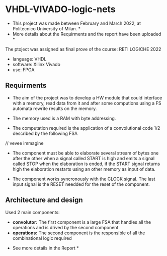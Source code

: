 # VHDL-VIVADO-logic-nets
* This project was made between February and March 2022, at Politecnico University of Milan. *
* More details about the Requirments and the report have been uploaded *

The ptoject was assigned as final prove of the course: RETI LOGICHE 2022
- language: VHDL
- software: Xilinx Vivado
- use: FPGA

## Requirments

- The aim of the project was to develop a HW module that could interface with a memory, read data from it and after some computions using a FS automata 
rewrite results on the memory.

- The memory used is a RAM with byte addressing.
 - The computation required is the application of a convolutional code 1/2 described by the   following FSA

// vevee immagine

- The component must be able to elaborate several stream of bytes one after the other when a signal called
START is high and emits a signal called STOP when the elaboration is ended, if the START signal returns high
the elaboration restarts using an other memory as input of data.

- The component works syncronously with the CLOCK signal. The last input signal is the RESET needded for the reset
of the component.

## Architecture and design

Used 2 main components: 
  - **convolutor:** The first component is a large FSA that handles all the operations and is drived by the second component
  - **operations:** The second component is the responsible of all the combinational logic required
  
* See more details in the Report *



